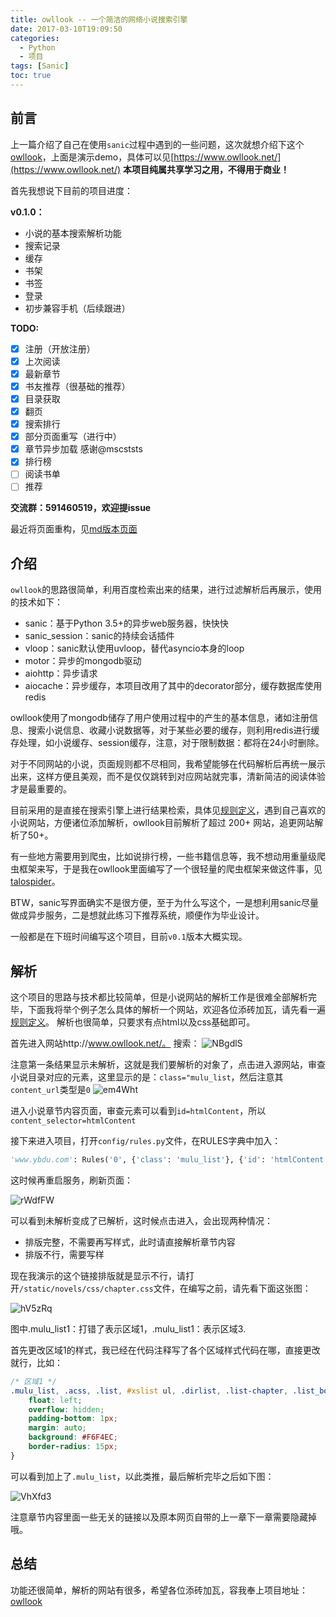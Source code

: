 ```yaml
---
title: owllook -- 一个简洁的网络小说搜索引擎
date: 2017-03-10T19:09:50
categories:
  - Python
  - 项目
tags: [Sanic]
toc: true
---
```


## 前言

上一篇介绍了自己在使用`sanic`过程中遇到的一些问题，这次就想介绍下这个[owllook](https://github.com/howie6879/owllook)，上面是演示demo，具体可以见[https://www.owllook.net/](https://www.owllook.net/)
**本项目纯属共享学习之用，不得用于商业！**


首先我想说下目前的项目进度：

**v0.1.0：**

- 小说的基本搜索解析功能
- 搜索记录
- 缓存
- 书架
- 书签
- 登录
- 初步兼容手机（后续跟进）

**TODO:**

- [x] 注册（开放注册）
- [x] 上次阅读
- [x] 最新章节
- [x] 书友推荐（很基础的推荐）
- [x] 目录获取
- [x] 翻页
- [x] 搜索排行
- [x] 部分页面重写（进行中）
- [x] 章节异步加载 感谢@mscststs
- [x] 排行榜
- [ ] 阅读书单
- [ ] 推荐

**交流群：591460519，欢迎提issue**

最近将页面重构，见[md版本页面](www.owllook.net/md)

## 介绍

`owllook`的思路很简单，利用百度检索出来的结果，进行过滤解析后再展示，使用的技术如下：

- sanic：基于Python 3.5+的异步web服务器，快快快
- sanic_session：sanic的持续会话插件
- vloop：sanic默认使用uvloop，替代asyncio本身的loop
- motor：异步的mongodb驱动
- aiohttp：异步请求
- aiocache：异步缓存，本项目改用了其中的decorator部分，缓存数据库使用redis

owllook使用了mongodb储存了用户使用过程中的产生的基本信息，诸如注册信息、搜索小说信息、收藏小说数据等，对于某些必要的缓存，则利用redis进行缓存处理，如小说缓存、session缓存，注意，对于限制数据：都将在24小时删除。

对于不同网站的小说，页面规则都不尽相同，我希望能够在代码解析后再统一展示出来，这样方便且美观，而不是仅仅跳转到对应网站就完事，清新简洁的阅读体验才是最重要的。

目前采用的是直接在搜索引擎上进行结果检索，具体见[规则定义](https://github.com/howie6879/novels-search/blob/master/docs/%E8%A7%84%E5%88%99%E5%AE%9A%E4%B9%89.md)，遇到自己喜欢的小说网站，方便诸位添加解析，owllook目前解析了超过 200+ 网站，追更网站解析了50+。

有一些地方需要用到爬虫，比如说排行榜，一些书籍信息等，我不想动用重量级爬虫框架来写，于是我在owllook里面编写了一个很轻量的爬虫框架来做这件事，见[talospider](https://github.com/howie6879/talospider)。

BTW，sanic写界面确实不是很方便，至于为什么写这个，一是想利用sanic尽量做成异步服务，二是想就此练习下推荐系统，顺便作为毕业设计。

一般都是在下班时间编写这个项目，目前`v0.1`版本大概实现。

## 解析
这个项目的思路与技术都比较简单，但是小说网站的解析工作是很难全部解析完毕，下面我将举个例子怎么具体的解析一个网站，欢迎各位添砖加瓦，请先看一遍[规则定义](https://github.com/howie6879/novels-search/blob/master/docs/%E8%A7%84%E5%88%99%E5%AE%9A%E4%B9%89.md)。
解析也很简单，只要求有点html以及css基础即可。

首先进入网站http://www.owllook.net/。
搜索：
![NBgdlS](https://cdn.jsdelivr.net/gh/howie6879/oss/images/NBgdlS.jpg)

注意第一条结果显示未解析，这就是我们要解析的对象了，点击进入源网站，审查小说目录对应的元素，这里显示的是：`class="mulu_list`，然后注意其`content_url`类型是`0`
![em4Wht](https://cdn.jsdelivr.net/gh/howie6879/oss/images/em4Wht.jpg)

进入小说章节内容页面，审查元素可以看到`id=htmlContent`，所以`content_selector=htmlContent`

接下来进入项目，打开`config/rules.py`文件，在RULES字典中加入：

``` python
'www.ybdu.com': Rules('0', {'class': 'mulu_list'}, {'id': 'htmlContent'}),
```
这时候再重启服务，刷新页面：

![rWdfFW](https://cdn.jsdelivr.net/gh/howie6879/oss/images/rWdfFW.jpg)

可以看到未解析变成了已解析，这时候点击进入，会出现两种情况：

- 排版完整，不需要再写样式，此时请直接解析章节内容
- 排版不行，需要写样

现在我演示的这个链接排版就是显示不行，请打开`/static/novels/css/chapter.css`文件，在编写之前，请先看下面这张图：

![hV5zRq](https://cdn.jsdelivr.net/gh/howie6879/oss/images/hV5zRq.jpg)

图中.mulu_list1：打错了表示区域1，.mulu_list1：表示区域3.

首先更改区域1的样式，我已经在代码注释写了各个区域样式代码在哪，直接更改就行，比如：

``` css
/* 区域1 */
.mulu_list, .acss, .list, #xslist ul, .dirlist, .list-chapter, .list_box ul, #defaulthtml4 table, .article-list > dl, .update, #list .box, .bookcontent > dl, .listmain > dl, .ml_main > dl, #list dl, #chapter_list, .chapterlist, tbody, .mt10, .catalog, #readerlists {
    float: left;
    overflow: hidden;
    padding-bottom: 1px;
    margin: auto;
    background: #F6F4EC;
    border-radius: 15px;
}
```
可以看到加上了`.mulu_list`，以此类推，最后解析完毕之后如下图：

![VhXfd3](https://cdn.jsdelivr.net/gh/howie6879/oss/images/VhXfd3.jpg)

注意章节内容里面一些无关的链接以及原本网页自带的上一章下一章需要隐藏掉哦。

## 总结
功能还很简单，解析的网站有很多，希望各位添砖加瓦，容我奉上项目地址：[owllook](https://github.com/howie6879/owllook)



